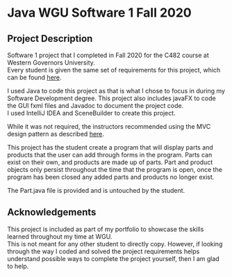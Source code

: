 # Java WGU Software 1 Fall 2020

## Project Description
Software 1 project that I completed in Fall 2020 for the C482 course at Western Governors University.  
Every student is given the same set of requirements for this project, which can be found [here](../main/ProjectRequirements.md).

I used Java to code this project as that is what I chose to focus in during my Software Development degree. This project also includes javaFX to code the GUI fxml files and Javadoc to document the project code.  
I used IntelliJ IDEA and SceneBuilder to create this project.

While it was not required, the instructors recommended using the MVC design pattern as described [here](https://www.tutorialspoint.com/design_pattern/mvc_pattern.htm).

This project has the student create a program that will display parts and products that the user can add through forms in the program. Parts can exist on their own, and products are made up of parts. Part and product objects only persist throughout the time that the program is open, once the program has been closed any added parts and products no longer exist.

The Part.java file is provided and is untouched by the student. 

## Acknowledgements
This project is included as part of my portfolio to showcase the skills learned throughout my time at WGU.  
This is not meant for any other student to directly copy. However, if looking through the way I coded and solved the project requirements helps understand possible ways to complete the project yourself, then I am glad to help.
